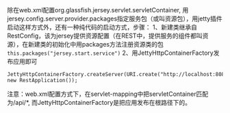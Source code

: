 除在web.xml配置org.glassfish.jersey.servlet.servletContainer, 用jersey.config.server.provider.packages指定服务包（或叫资源包），用jetty插件启动这样方式外，还有一种纯代码的启动方式，步骤：
1、新建类继承自RestConfig，该为jersey提供资源配置（在REST中，提供服务的组件都叫资源），在新建类的初始化中用packages方法注册资源类的包`this.packages("jersey.start.service")`
2、用JettyHttpContainerFactory发布应用即可
```
JettyHttpContainerFactory.createServer(URI.create("http://localhost:8086/"), new RestApplication());
```

注意：web.xml配置方式下，在servlet-mapping中把servletContainer匹配为/api/\*, 而JettyHttpContainerFactory是把应用发布在根路径下的。